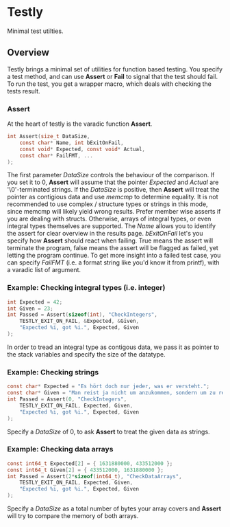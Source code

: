 # Testly

Minimal test utilties.

## Overview

Testly brings a minimal set of utilities for function based testing. You specify a test method, and can use **Assert** or **Fail** to signal that the test should fail. To run the test, you get a wrapper macro, which deals with checking the tests result.

### Assert

At the heart of testly is the varadic function **Assert**.
```c
int Assert(size_t DataSize,
	const char* Name, int bExitOnFail,
	const void* Expected, const void* Actual, 
	const char* FailFMT, ...
);
```
The first parameter *DataSize* controls the behaviour of the comparison. If you set it to 0, **Assert** will assume that the pointer *Expected* and *Actual* are '\0'-terminated strings. If the *DataSize* is positive, then **Assert** will treat the pointer as contigious data and use *memcmp* to determine equality. It is not recommended to use complex / structure types or strings in this mode, since memcmp will likely yield wrong results. Prefer member wise asserts if you are dealing with structs. Otherwise, arrays of integral types, or even integral types themselves are supported.
The *Name* allows you to identify the assert for clear overview in the results page. *bExitOnFail* let's you specify how **Assert** should react when failing. True means the assert will terminate the program, false means the assert will be flagged as failed, yet letting the program continue. To get more insight into a failed test case, you can specify *FailFMT* (i.e. a format string like you'd know it from printf), with a varadic list of argument.

### Example: Checking integral types (i.e. integer)

```c
int Expected = 42;
int Given = 23;
int Passed = Assert(sizeof(int), "CheckIntegers",
	TESTLY_EXIT_ON_FAIL, &Expected, &Given,
    "Expected %i, got %i.", Expected, Given
);

```

In order to tread an integral type as contigous data, we pass it as pointer to the stack variables and specify the size of the datatype. 

### Example: Checking strings

```c
const char* Expected = "Es hört doch nur jeder, was er versteht.";
const char* Given = "Man reist ja nicht um anzukommen, sondern um zu reisen.";
int Passed = Assert(0, "CheckIntegers", 
	TESTLY_EXIT_ON_FAIL, Expected, Given,
    "Expected %i, got %i.", Expected, Given
);

```

Specify a *DataSize* of 0, to ask **Assert** to treat the given data as strings.

### Example: Checking data arrays

```c
const int64_t Expected[2] = { 1631880000, 433512000 };
const int64_t Given[2] = { 433512000, 1631880000 };
int Passed = Assert(2*sizeof(int64_t), "CheckDataArrays", 
	TESTLY_EXIT_ON_FAIL, Expected, Given,
    "Expected %i, got %i.", Expected, Given
);

```

Specify a *DataSize* as a total number of bytes your array covers and **Assert** will try to compare the memory of both arrays.